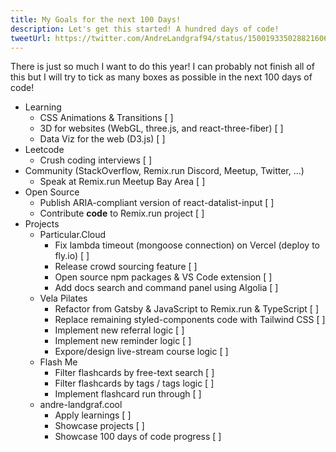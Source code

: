 ```yaml
---
title: My Goals for the next 100 Days!
description: Let's get this started! A hundred days of code!
tweetUrl: https://twitter.com/AndreLandgraf94/status/1500193350288216064
---
```


There is just so much I want to do this year! I can probably not finish all of this but I will try to tick as many boxes as possible in the next 100 days of code!

- Learning
  - CSS Animations & Transitions [ ]
  - 3D for websites (WebGL, three.js, and react-three-fiber) [ ]
  - Data Viz for the web (D3.js) [ ]
- Leetcode
  - Crush coding interviews [ ]
- Community (StackOverflow, Remix.run Discord, Meetup, Twitter, ...)
  - Speak at Remix.run Meetup Bay Area [ ]
- Open Source
  - Publish ARIA-compliant version of react-datalist-input [ ]
  - Contribute **code** to Remix.run project [ ]
- Projects
  - Particular.Cloud
    - Fix lambda timeout (mongoose connection) on Vercel (deploy to fly.io) [ ]
    - Release crowd sourcing feature [ ]
    - Open source npm packages & VS Code extension [ ]
    - Add docs search and command panel using Algolia [ ]
  - Vela Pilates
    - Refactor from Gatsby & JavaScript to Remix.run & TypeScript [ ]
    - Replace remaining styled-components code with Tailwind CSS [ ]
    - Implement new referral logic [ ]
    - Implement new reminder logic [ ]
    - Expore/design live-stream course logic [ ]
  - Flash Me
    - Filter flashcards by free-text search [ ]
    - Filter flashcards by tags / tags logic [ ]
    - Implement flashcard run through [ ]
  - andre-landgraf.cool
    - Apply learnings [ ]
    - Showcase projects [ ]
    - Showcase 100 days of code progress [ ]
